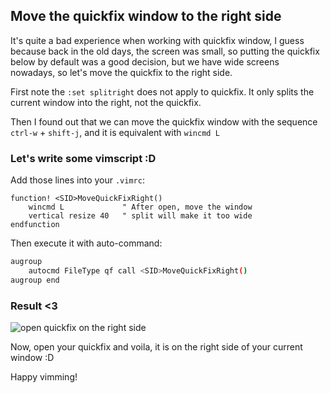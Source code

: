 ## Move the quickfix window to the right side

It's quite a bad experience when working with quickfix window, I guess because back in the old days, the screen was small, so putting the quickfix below by default was a good decision, but we have wide screens nowadays, so let's move the quickfix to the right side.

First note the `:set splitright` does not apply to quickfix. It only splits the current window into the right, not the quickfix.

Then I found out that we can move the quickfix window with the sequence `ctrl-w` + `shift-j`, and it is equivalent with `wincmd L`

### Let's write some vimscript :D

Add those lines into your `.vimrc`:
```
function! <SID>MoveQuickFixRight()
    wincmd L             " After open, move the window
    vertical resize 40   " split will make it too wide
endfunction
```
Then execute it with auto-command:

```sh
augroup
    autocmd FileType qf call <SID>MoveQuickFixRight()
augroup end
```

### Result <3
![open quickfix on the right side](https://cdn.hashnode.com/res/hashnode/image/upload/v1614421616797/kDFM9w5xr.png)

Now, open your quickfix and voila, it is on the right side of your current window :D

Happy vimming!